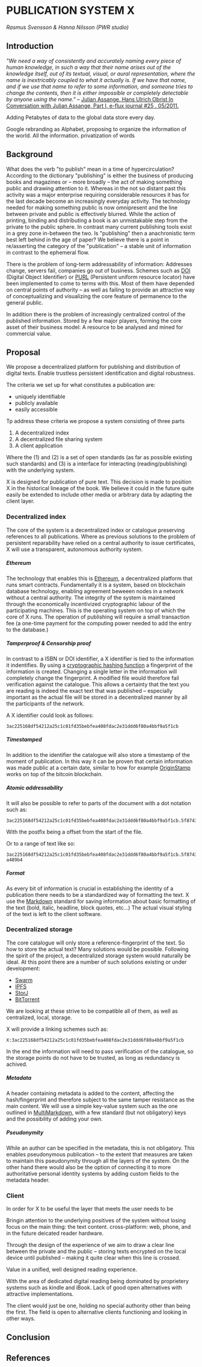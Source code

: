 # PUBLICATION SYSTEM X
*Rasmus Svensson & Hanna Nilsson (PWR studio)*


## Introduction

*"We need a way of consistently and accurately naming every piece of human knowledge, in such a way that their name arises out of the knowledge itself, out of its textual, visual, or aural representation, where the name is inextricably coupled to what it actually is. If we have that name, and if we use that name to refer to some information, and someone tries to change the contents, then it is either impossible or completely detectable by anyone using the name."*
– [Julian Assange. Hans Ulrich Obrist In Conversation with Julian Assange, Part I, e-flux journal #25 . 05/2011.]( http://www.e-flux.com/journal/in-conversation-with-julian-assange-part-i/)

Adding Petabytes of data to the global data store every day.

Google rebranding as Alphabet, proposing to organize the information of the world. All the information.
privatization of words


## Background

What does the verb "to publish" mean in a time of hypercirculation? According to the dictionary "publishing" is either the business of producing books and magazines or – more broadly – the act of making something public and drawing attention to it. Whereas in the not so distant past this activity was a major enterprise requiring considerable resources it has for the last decade become an increasingly everyday activity. The technology needed for making something public is now omnipresent and the line between private and public is effectively blurred. While the action of printing, binding and distributing a book is an unmistakable step from the private to the public sphere. In contrast many current publishing tools exist in a grey zone in-between the two. Is "publishing" then a anachronistic term best left behind in the age of paper? We believe there is a point in re/asserting the category of the "publication" – a stable unit of information in contrast to the ephemeral flow.  

There is the problem of long-term addressability of information: Addresses change, servers fail, companies go out of business. Schemes such as [DOI] (Digital Object Identifier) or [PURL] (Persistent uniform resource locator) have been implemented to come to terms with this. Most of them have depended on central points of authority – as well as failing to provide an attractive way of conceptualizing and visualizing the core feature of permanence to the general public. 

In addition there is the problem of increasingly centralized control of the published information. Stored by a few major players, forming the core asset of their business model: A resource to be analysed and mined for commercial value.


## Proposal

We propose a decentralized platform for publishing and distribution of digital texts. Enable trustless persistent identification and digital robustness.

The criteria we set up for what constitutes a publication are:
- uniquely identifiable
- publicly available
- easily accessible  

Tp address these criteria we propose a system consisting of three parts
1. A decentralized index
2. A decentralized file sharing system
3. A client application

Where the (1) and (2) is a set of open standards (as far as possible existing such standards) and (3) is a interface for interacting (reading/publishing) with the underlying system.

X is designed for publication of pure text. This decision is made to position X in the historical lineage of the book. We believe it could in the future quite easily be extended to include other media or arbitrary data by adapting the client layer.

### Decentralized index

The core of the system is a decentralized index or catalogue preserving references to all publications. Where as previous solutions to the problem of persistent reparability have relied on a central authority to issue certificates, X will use a transparent, autonomous authority system.


##### Ethereum

The technology that enables this is [Ethereum], a decentralized platform that runs smart contracts. Fundamentally it is a system, based on blockchain database technology, enabling agreement beweeen nodes in a network without a central authority. The integrity of the system is maintained through the economically incentivized cryptographic labour of the participating machines. This is the operating system on top of which the core of X runs. The operation of publishing will require a small transaction fee (a one-time payment for the computing power needed to add the entry to the database.)


##### Tamperproof & Censorship proof 

In contrast to a ISBN or DOI identifier, a X identifier is tied to the information it indentifies. By using a [cryptographic hashing function] a fingerprint of the information is created. Changing a single letter in the information will completely change the fingerprint. A modified file would therefore fail verification against the catalogue. This allows a certainty that the text you are reading is indeed the exact text that was published – especially important as the actual file will be stored in a decentralized manner by all the participants of the network.

A X identifier could look as follows:

    3ac225168df54212a25c1c01fd35bebfea408fdac2e31ddd6f80a4bbf9a5f1cb


##### Timestamped

In addition to the identifier the catalogue will also store a timestamp of the moment of publication. In this way it can be proven that certain information was made public at a certain date, similar to how for example [OriginStamp] works on top of the bitcoin blockchain. 

##### Atomic addressability
It will also be possible to refer to parts of the document with a dot notation such as: 

    3ac225168df54212a25c1c01fd35bebfea408fdac2e31ddd6f80a4bbf9a5f1cb.5f8743
    
With the postfix being a offset from the start of the file.

Or to a range of text like so:
    
    3ac225168df54212a25c1c01fd35bebfea408fdac2e31ddd6f80a4bbf9a5f1cb.5f8743-a489b4


##### Format

As every bit of information is crucial in establishing the identity of a publication there needs to be a standardized way of formatting the text. X use the [Markdown] standard for saving information about basic formatting of the text (bold, italic, headline, block quotes, etc…) The actual visual styling of the text is left to the client software.

### Decentralized storage

The core catalogue will only store a reference-fingerprint of the text. So how to store the actual text? Many solutions would be possible. Following the spirit of the project, a decentralized storage system would naturally be ideal. At this point there are a number of such solutions existing or under development:

- [Swarm]
- [IPFS]
- [StorJ]
- [BitTorrent]

We are looking at these strive to be compatible all of them, as well as centralized, local, storage. 

X will provide a linking schemes such as:

    X:3ac225168df54212a25c1c01fd35bebfea408fdac2e31ddd6f80a4bbf9a5f1cb

In the end the information will need to pass verification of the catalogue, so the storage points do not have to be trusted, as long as redundancy is achived.

##### Metadata

A header containing metadata is added to the content, affecting the hash/fingerprint and therefore subject to the same tamper resistance as the main content. We will use a simple key-value system such as the one outlined in [MultiMarkdown], with a few standard (but not obligatory) keys and the possibility of adding your own.

##### Pseudonymity

While an author can be specified in the metadata, this is not obligatory. This enables pseudonymous publication – to the extent that measures are taken to maintain this pseudonymity through all the layers of the system. On the other hand there would also be the option of connecting it to more authoritative personal identity systems by adding custom fields to the metadata header. 

### Client

In order for X to be useful the layer that meets the user needs to be 

Bringin attention to the underlying positives of the system without losing focus on the main thing: the text content.
cross-platform: web, phone, and in the future deicated reader hardware.

Through the design of the experience of we aim to draw a clear line between the private and the public – storing  texts encrypted on the local device until published – making it quite clear when this line is crossed. 

Value in a unified, well designed reading experience.

With the area of dedicated digital reading being dominated by proprietery systems such as kindle and iBook.
Lack of good open alternatives with attractive implementations.

The client would just be one, holding no special authority other than being the first. The field is open to alternative clients functioning and looking in other ways.

## Conclusion

## References
[PURL]: https://sites.google.com/site/persistenturls/
[DOI]: https://www.doi.org
[Ethereum]: https://github.com/ethereum/wiki/wiki/White-Paper
[Markdown]: http://daringfireball.net/projects/markdown/
[MultiMarkdown]: http://fletcher.github.io/MultiMarkdown-4/metadata.html
[cryptographic hashing function]: http://emn178.github.io/online-tools/sha3_256.html
[IPFS]: http://ipfs.io/
[Swarm]: https://github.com/ethereum/go-ethereum/wiki/Swarm---distributed-preimage-archive
[StorJ]: http://storj.io/
[BitTorrent]: http://www.bittorrent.org/beps/bep_0005.html
[OriginStamp]: http://www.originstamp.org/